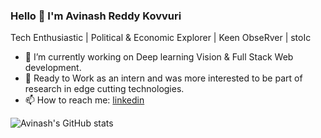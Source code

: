 ### Hello 👋 I'm Avinash Reddy Kovvuri
Tech Enthusiastic | Political & Economic Explorer | Keen ObseRver | stoIc

-  🔭 I’m currently working on Deep learning Vision & Full Stack Web development.
- 🌱 Ready to Work as an intern and was more interested to be part of research in edge cutting technologies.
- 📫 How to reach me: [linkedin](https://www.linkedin.com/in/avinash-reddy-kovvuri/) 
<!--
**Avinash-Reddy-Kovvuri/Avinash-Reddy-Kovvuri** is a ✨ _special_ ✨ repository because its `README.md` (this file) appears on your GitHub profile.

Here are some ideas to get you started:

-  I’m currently working on 

- 👯 I’m looking to collaborate on ...
- 🤔 I’m looking for help with ...
- 💬 Ask me about ...

- 😄 Pronouns: ...
- ⚡ Fun fact: ...
-->
![Avinash's GitHub stats](https://github-readme-stats.vercel.app/api?username=Avinash-Reddy-Kovvuri&show_icons=true&theme=apprentice)
